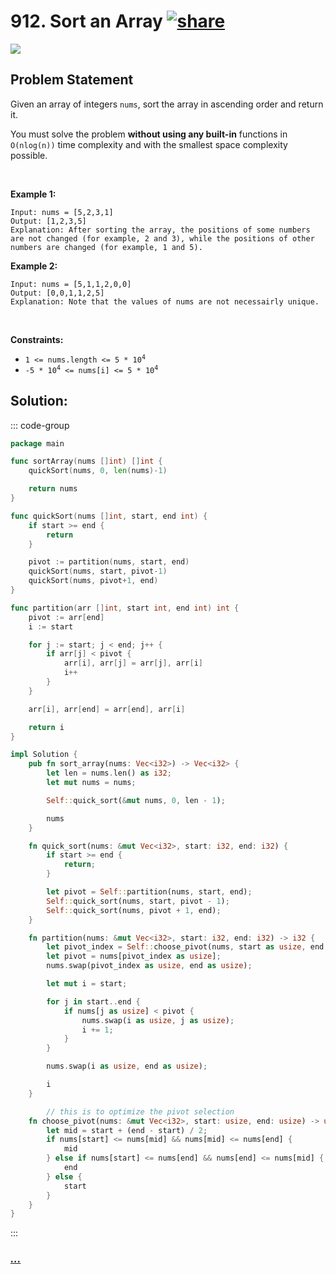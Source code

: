 # 912. Sort an Array [![share]](https://leetcode.com/problems/sort-an-array/)

![][medium]

## Problem Statement

<p>Given an array of integers <code>nums</code>, sort the array in ascending order and return it.</p>
<p>You must solve the problem <strong>without using any built-in</strong> functions in <code>O(nlog(n))</code> time complexity and with the smallest space complexity possible.</p>
<p> </p>
<p><strong class="example">Example 1:</strong></p>

```
Input: nums = [5,2,3,1]
Output: [1,2,3,5]
Explanation: After sorting the array, the positions of some numbers are not changed (for example, 2 and 3), while the positions of other numbers are changed (for example, 1 and 5).
```

<p><strong class="example">Example 2:</strong></p>

```
Input: nums = [5,1,1,2,0,0]
Output: [0,0,1,1,2,5]
Explanation: Note that the values of nums are not necessairly unique.
```

<p> </p>
<p><strong>Constraints:</strong></p>
<ul>
<li><code>1 &lt;= nums.length &lt;= 5 * 10<sup>4</sup></code></li>
<li><code>-5 * 10<sup>4</sup> &lt;= nums[i] &lt;= 5 * 10<sup>4</sup></code></li>
</ul>

## Solution:

::: code-group

```go [Go]
package main

func sortArray(nums []int) []int {
	quickSort(nums, 0, len(nums)-1)

	return nums
}

func quickSort(nums []int, start, end int) {
	if start >= end {
		return
	}

	pivot := partition(nums, start, end)
	quickSort(nums, start, pivot-1)
	quickSort(nums, pivot+1, end)
}

func partition(arr []int, start int, end int) int {
	pivot := arr[end]
	i := start

	for j := start; j < end; j++ {
		if arr[j] < pivot {
			arr[i], arr[j] = arr[j], arr[i]
			i++
		}
	}

	arr[i], arr[end] = arr[end], arr[i]

	return i
}

```

```rs [Rust]
impl Solution {
    pub fn sort_array(nums: Vec<i32>) -> Vec<i32> {
        let len = nums.len() as i32;
        let mut nums = nums;

        Self::quick_sort(&mut nums, 0, len - 1);

        nums
    }

    fn quick_sort(nums: &mut Vec<i32>, start: i32, end: i32) {
        if start >= end {
            return;
        }

        let pivot = Self::partition(nums, start, end);
        Self::quick_sort(nums, start, pivot - 1);
        Self::quick_sort(nums, pivot + 1, end);
    }

    fn partition(nums: &mut Vec<i32>, start: i32, end: i32) -> i32 {
        let pivot_index = Self::choose_pivot(nums, start as usize, end as usize);
        let pivot = nums[pivot_index as usize];
        nums.swap(pivot_index as usize, end as usize);

        let mut i = start;

        for j in start..end {
            if nums[j as usize] < pivot {
                nums.swap(i as usize, j as usize);
                i += 1;
            }
        }

        nums.swap(i as usize, end as usize);

        i
    }

		// this is to optimize the pivot selection
    fn choose_pivot(nums: &mut Vec<i32>, start: usize, end: usize) -> usize {
        let mid = start + (end - start) / 2;
        if nums[start] <= nums[mid] && nums[mid] <= nums[end] {
            mid
        } else if nums[start] <= nums[end] && nums[end] <= nums[mid] {
            end
        } else {
            start
        }
    }
}

```

:::

### [_..._](#)

```

```

<!----------------------------------{ link }--------------------------------->

[share]: https://graph.org/file/3ea5234dda646b71c574a.png
[easy]: https://img.shields.io/badge/Difficulty-Easy-bright.svg
[medium]: https://img.shields.io/badge/Difficulty-Medium-yellow.svg
[hard]: https://img.shields.io/badge/Difficulty-Hard-red.svg
